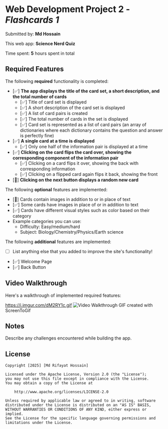 # Web Development Project 2 - *Flashcards 1*

Submitted by: **Md Hossain**

This web app: **Science Nerd Quiz**

Time spent: **5** hours spent in total

## Required Features

The following **required** functionality is completed:


- [✅] **The app displays the title of the card set, a short description, and the total number of cards**
    - [✅] Title of card set is displayed 
    - [✅] A short description of the card set is displayed 
    - [✅] A list of card pairs is created
    - [✅] The total number of cards in the set is displayed 
    - [✅] Card set is represented as a list of card pairs (an array of dictionaries where each dictionary contains the question and answer is perfectly fine)
- [✅] **A single card at a time is displayed**
    - [✅] Only one half of the information pair is displayed at a time
- [✅] **Clicking on the card flips the card over, showing the corresponding component of the information pair**
    - [✅] Clicking on a card flips it over, showing the back with corresponding information 
    - [✅] Clicking on a flipped card again flips it back, showing the front
- [🚧] **Clicking on the next button displays a random new card**

The following **optional** features are implemented:
- [🚧] Cards contain images in addition to or in place of text
- [✅] Some cards have images in place of or in addition to text
- [✅] Cards have different visual styles such as color based on their category
- Example categories you can use:
    - Difficulty: Easy/medium/hard
    - Subject: Biology/Chemistry/Physics/Earth science

The following **additional** features are implemented:
* [ ] List anything else that you added to improve the site's functionality!
- [✅] Welcome Page
- [✅] Back Button


## Video Walkthrough

Here's a walkthrough of implemented required features:

https://i.imgur.com/dM2RY1c.gif
<img src='https://i.imgur.com/dM2RY1c.gif' title='Video Walkthrough' width='' alt='Video Walkthrough' />
GIF created with ScreenToGif 

## Notes

Describe any challenges encountered while building the app.

## License

    Copyright [2025] [Md Rifayat Hossain]

    Licensed under the Apache License, Version 2.0 (the "License");
    you may not use this file except in compliance with the License.
    You may obtain a copy of the License at

        http://www.apache.org/licenses/LICENSE-2.0

    Unless required by applicable law or agreed to in writing, software
    distributed under the License is distributed on an "AS IS" BASIS,
    WITHOUT WARRANTIES OR CONDITIONS OF ANY KIND, either express or implied.
    See the License for the specific language governing permissions and
    limitations under the License.
